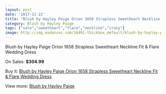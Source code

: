 ```yaml
---
layout: post
date: '2017-11-22'
title: "Blush by Hayley Paige Orion 1658 Strapless Sweetheart Neckline Fit & Flare Wedding Dress"
category: Blush by Hayley Paige
tags: ["sale","sweetheart","flare","neckline","crazy"]
image: http://img.eudances.com/16491-thickbox_default/blush-by-hayley-paige-orion-1658-strapless-sweetheart-neckline-fit-flare-wedding-dress.jpg
---
```

Blush by Hayley Paige Orion 1658 Strapless Sweetheart Neckline Fit & Flare Wedding Dress

On Sales: **$304.99**
<a href="https://www.eudances.com/en/blush-by-hayley-paige/4852-blush-by-hayley-paige-orion-1658-strapless-sweetheart-neckline-fit-flare-wedding-dress.html"><amp-img layout="responsive" width="600" height="600" src="//img.eudances.com/16491-thickbox_default/blush-by-hayley-paige-orion-1658-strapless-sweetheart-neckline-fit-flare-wedding-dress.jpg" alt="Blush by Hayley Paige Orion 1658 Strapless Sweetheart Neckline Fit & Flare Wedding Dress 0" /></a>
<a href="https://www.eudances.com/en/blush-by-hayley-paige/4852-blush-by-hayley-paige-orion-1658-strapless-sweetheart-neckline-fit-flare-wedding-dress.html"><amp-img layout="responsive" width="600" height="600" src="//img.eudances.com/16493-thickbox_default/blush-by-hayley-paige-orion-1658-strapless-sweetheart-neckline-fit-flare-wedding-dress.jpg" alt="Blush by Hayley Paige Orion 1658 Strapless Sweetheart Neckline Fit & Flare Wedding Dress 1" /></a>
<a href="https://www.eudances.com/en/blush-by-hayley-paige/4852-blush-by-hayley-paige-orion-1658-strapless-sweetheart-neckline-fit-flare-wedding-dress.html"><amp-img layout="responsive" width="600" height="600" src="//img.eudances.com/16492-thickbox_default/blush-by-hayley-paige-orion-1658-strapless-sweetheart-neckline-fit-flare-wedding-dress.jpg" alt="Blush by Hayley Paige Orion 1658 Strapless Sweetheart Neckline Fit & Flare Wedding Dress 2" /></a>

Buy it: [Blush by Hayley Paige Orion 1658 Strapless Sweetheart Neckline Fit & Flare Wedding Dress](https://www.eudances.com/en/blush-by-hayley-paige/4852-blush-by-hayley-paige-orion-1658-strapless-sweetheart-neckline-fit-flare-wedding-dress.html "Blush by Hayley Paige Orion 1658 Strapless Sweetheart Neckline Fit & Flare Wedding Dress")

View more: [Blush by Hayley Paige](https://www.eudances.com/en/90-blush-by-hayley-paige "Blush by Hayley Paige")